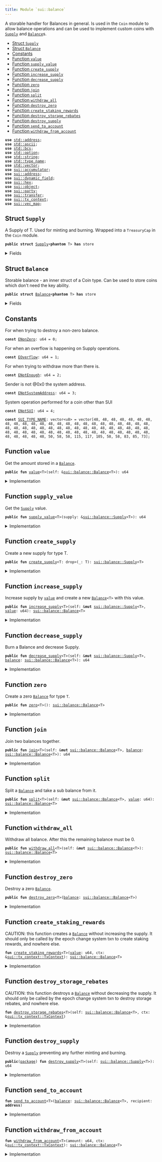 ```yaml
---
title: Module `sui::balance`
---
```


A storable handler for Balances in general. Is used in the <code>Coin</code>
module to allow balance operations and can be used to implement
custom coins with <code><a href="../sui/balance.md#sui_balance_Supply">Supply</a></code> and <code><a href="../sui/balance.md#sui_balance_Balance">Balance</a></code>s.


-  [Struct `Supply`](#sui_balance_Supply)
-  [Struct `Balance`](#sui_balance_Balance)
-  [Constants](#@Constants_0)
-  [Function `value`](#sui_balance_value)
-  [Function `supply_value`](#sui_balance_supply_value)
-  [Function `create_supply`](#sui_balance_create_supply)
-  [Function `increase_supply`](#sui_balance_increase_supply)
-  [Function `decrease_supply`](#sui_balance_decrease_supply)
-  [Function `zero`](#sui_balance_zero)
-  [Function `join`](#sui_balance_join)
-  [Function `split`](#sui_balance_split)
-  [Function `withdraw_all`](#sui_balance_withdraw_all)
-  [Function `destroy_zero`](#sui_balance_destroy_zero)
-  [Function `create_staking_rewards`](#sui_balance_create_staking_rewards)
-  [Function `destroy_storage_rebates`](#sui_balance_destroy_storage_rebates)
-  [Function `destroy_supply`](#sui_balance_destroy_supply)
-  [Function `send_to_account`](#sui_balance_send_to_account)
-  [Function `withdraw_from_account`](#sui_balance_withdraw_from_account)


<pre><code><b>use</b> <a href="../std/address.md#std_address">std::address</a>;
<b>use</b> <a href="../std/ascii.md#std_ascii">std::ascii</a>;
<b>use</b> <a href="../std/bcs.md#std_bcs">std::bcs</a>;
<b>use</b> <a href="../std/option.md#std_option">std::option</a>;
<b>use</b> <a href="../std/string.md#std_string">std::string</a>;
<b>use</b> <a href="../std/type_name.md#std_type_name">std::type_name</a>;
<b>use</b> <a href="../std/vector.md#std_vector">std::vector</a>;
<b>use</b> <a href="../sui/accumulator.md#sui_accumulator">sui::accumulator</a>;
<b>use</b> <a href="../sui/address.md#sui_address">sui::address</a>;
<b>use</b> <a href="../sui/dynamic_field.md#sui_dynamic_field">sui::dynamic_field</a>;
<b>use</b> <a href="../sui/hex.md#sui_hex">sui::hex</a>;
<b>use</b> <a href="../sui/object.md#sui_object">sui::object</a>;
<b>use</b> <a href="../sui/party.md#sui_party">sui::party</a>;
<b>use</b> <a href="../sui/transfer.md#sui_transfer">sui::transfer</a>;
<b>use</b> <a href="../sui/tx_context.md#sui_tx_context">sui::tx_context</a>;
<b>use</b> <a href="../sui/vec_map.md#sui_vec_map">sui::vec_map</a>;
</code></pre>



<a name="sui_balance_Supply"></a>

## Struct `Supply`

A Supply of T. Used for minting and burning.
Wrapped into a <code>TreasuryCap</code> in the <code>Coin</code> module.


<pre><code><b>public</b> <b>struct</b> <a href="../sui/balance.md#sui_balance_Supply">Supply</a>&lt;<b>phantom</b> T&gt; <b>has</b> store
</code></pre>



<details>
<summary>Fields</summary>


<dl>
<dt>
<code><a href="../sui/balance.md#sui_balance_value">value</a>: u64</code>
</dt>
<dd>
</dd>
</dl>


</details>

<a name="sui_balance_Balance"></a>

## Struct `Balance`

Storable balance - an inner struct of a Coin type.
Can be used to store coins which don't need the key ability.


<pre><code><b>public</b> <b>struct</b> <a href="../sui/balance.md#sui_balance_Balance">Balance</a>&lt;<b>phantom</b> T&gt; <b>has</b> store
</code></pre>



<details>
<summary>Fields</summary>


<dl>
<dt>
<code><a href="../sui/balance.md#sui_balance_value">value</a>: u64</code>
</dt>
<dd>
</dd>
</dl>


</details>

<a name="@Constants_0"></a>

## Constants


<a name="sui_balance_ENonZero"></a>

For when trying to destroy a non-zero balance.


<pre><code><b>const</b> <a href="../sui/balance.md#sui_balance_ENonZero">ENonZero</a>: u64 = 0;
</code></pre>



<a name="sui_balance_EOverflow"></a>

For when an overflow is happening on Supply operations.


<pre><code><b>const</b> <a href="../sui/balance.md#sui_balance_EOverflow">EOverflow</a>: u64 = 1;
</code></pre>



<a name="sui_balance_ENotEnough"></a>

For when trying to withdraw more than there is.


<pre><code><b>const</b> <a href="../sui/balance.md#sui_balance_ENotEnough">ENotEnough</a>: u64 = 2;
</code></pre>



<a name="sui_balance_ENotSystemAddress"></a>

Sender is not @0x0 the system address.


<pre><code><b>const</b> <a href="../sui/balance.md#sui_balance_ENotSystemAddress">ENotSystemAddress</a>: u64 = 3;
</code></pre>



<a name="sui_balance_ENotSUI"></a>

System operation performed for a coin other than SUI


<pre><code><b>const</b> <a href="../sui/balance.md#sui_balance_ENotSUI">ENotSUI</a>: u64 = 4;
</code></pre>



<a name="sui_balance_SUI_TYPE_NAME"></a>



<pre><code><b>const</b> <a href="../sui/balance.md#sui_balance_SUI_TYPE_NAME">SUI_TYPE_NAME</a>: vector&lt;u8&gt; = vector[48, 48, 48, 48, 48, 48, 48, 48, 48, 48, 48, 48, 48, 48, 48, 48, 48, 48, 48, 48, 48, 48, 48, 48, 48, 48, 48, 48, 48, 48, 48, 48, 48, 48, 48, 48, 48, 48, 48, 48, 48, 48, 48, 48, 48, 48, 48, 48, 48, 48, 48, 48, 48, 48, 48, 48, 48, 48, 48, 48, 48, 48, 48, 50, 58, 58, 115, 117, 105, 58, 58, 83, 85, 73];
</code></pre>



<a name="sui_balance_value"></a>

## Function `value`

Get the amount stored in a <code><a href="../sui/balance.md#sui_balance_Balance">Balance</a></code>.


<pre><code><b>public</b> <b>fun</b> <a href="../sui/balance.md#sui_balance_value">value</a>&lt;T&gt;(self: &<a href="../sui/balance.md#sui_balance_Balance">sui::balance::Balance</a>&lt;T&gt;): u64
</code></pre>



<details>
<summary>Implementation</summary>


<pre><code><b>public</b> <b>fun</b> <a href="../sui/balance.md#sui_balance_value">value</a>&lt;T&gt;(self: &<a href="../sui/balance.md#sui_balance_Balance">Balance</a>&lt;T&gt;): u64 {
    self.<a href="../sui/balance.md#sui_balance_value">value</a>
}
</code></pre>



</details>

<a name="sui_balance_supply_value"></a>

## Function `supply_value`

Get the <code><a href="../sui/balance.md#sui_balance_Supply">Supply</a></code> value.


<pre><code><b>public</b> <b>fun</b> <a href="../sui/balance.md#sui_balance_supply_value">supply_value</a>&lt;T&gt;(supply: &<a href="../sui/balance.md#sui_balance_Supply">sui::balance::Supply</a>&lt;T&gt;): u64
</code></pre>



<details>
<summary>Implementation</summary>


<pre><code><b>public</b> <b>fun</b> <a href="../sui/balance.md#sui_balance_supply_value">supply_value</a>&lt;T&gt;(supply: &<a href="../sui/balance.md#sui_balance_Supply">Supply</a>&lt;T&gt;): u64 {
    supply.<a href="../sui/balance.md#sui_balance_value">value</a>
}
</code></pre>



</details>

<a name="sui_balance_create_supply"></a>

## Function `create_supply`

Create a new supply for type T.


<pre><code><b>public</b> <b>fun</b> <a href="../sui/balance.md#sui_balance_create_supply">create_supply</a>&lt;T: drop&gt;(_: T): <a href="../sui/balance.md#sui_balance_Supply">sui::balance::Supply</a>&lt;T&gt;
</code></pre>



<details>
<summary>Implementation</summary>


<pre><code><b>public</b> <b>fun</b> <a href="../sui/balance.md#sui_balance_create_supply">create_supply</a>&lt;T: drop&gt;(_: T): <a href="../sui/balance.md#sui_balance_Supply">Supply</a>&lt;T&gt; {
    <a href="../sui/balance.md#sui_balance_Supply">Supply</a> { <a href="../sui/balance.md#sui_balance_value">value</a>: 0 }
}
</code></pre>



</details>

<a name="sui_balance_increase_supply"></a>

## Function `increase_supply`

Increase supply by <code><a href="../sui/balance.md#sui_balance_value">value</a></code> and create a new <code><a href="../sui/balance.md#sui_balance_Balance">Balance</a>&lt;T&gt;</code> with this value.


<pre><code><b>public</b> <b>fun</b> <a href="../sui/balance.md#sui_balance_increase_supply">increase_supply</a>&lt;T&gt;(self: &<b>mut</b> <a href="../sui/balance.md#sui_balance_Supply">sui::balance::Supply</a>&lt;T&gt;, <a href="../sui/balance.md#sui_balance_value">value</a>: u64): <a href="../sui/balance.md#sui_balance_Balance">sui::balance::Balance</a>&lt;T&gt;
</code></pre>



<details>
<summary>Implementation</summary>


<pre><code><b>public</b> <b>fun</b> <a href="../sui/balance.md#sui_balance_increase_supply">increase_supply</a>&lt;T&gt;(self: &<b>mut</b> <a href="../sui/balance.md#sui_balance_Supply">Supply</a>&lt;T&gt;, <a href="../sui/balance.md#sui_balance_value">value</a>: u64): <a href="../sui/balance.md#sui_balance_Balance">Balance</a>&lt;T&gt; {
    <b>assert</b>!(<a href="../sui/balance.md#sui_balance_value">value</a> &lt; (18446744073709551615u64 - self.<a href="../sui/balance.md#sui_balance_value">value</a>), <a href="../sui/balance.md#sui_balance_EOverflow">EOverflow</a>);
    self.<a href="../sui/balance.md#sui_balance_value">value</a> = self.<a href="../sui/balance.md#sui_balance_value">value</a> + <a href="../sui/balance.md#sui_balance_value">value</a>;
    <a href="../sui/balance.md#sui_balance_Balance">Balance</a> { <a href="../sui/balance.md#sui_balance_value">value</a> }
}
</code></pre>



</details>

<a name="sui_balance_decrease_supply"></a>

## Function `decrease_supply`

Burn a Balance<T> and decrease Supply<T>.


<pre><code><b>public</b> <b>fun</b> <a href="../sui/balance.md#sui_balance_decrease_supply">decrease_supply</a>&lt;T&gt;(self: &<b>mut</b> <a href="../sui/balance.md#sui_balance_Supply">sui::balance::Supply</a>&lt;T&gt;, <a href="../sui/balance.md#sui_balance">balance</a>: <a href="../sui/balance.md#sui_balance_Balance">sui::balance::Balance</a>&lt;T&gt;): u64
</code></pre>



<details>
<summary>Implementation</summary>


<pre><code><b>public</b> <b>fun</b> <a href="../sui/balance.md#sui_balance_decrease_supply">decrease_supply</a>&lt;T&gt;(self: &<b>mut</b> <a href="../sui/balance.md#sui_balance_Supply">Supply</a>&lt;T&gt;, <a href="../sui/balance.md#sui_balance">balance</a>: <a href="../sui/balance.md#sui_balance_Balance">Balance</a>&lt;T&gt;): u64 {
    <b>let</b> <a href="../sui/balance.md#sui_balance_Balance">Balance</a> { <a href="../sui/balance.md#sui_balance_value">value</a> } = <a href="../sui/balance.md#sui_balance">balance</a>;
    <b>assert</b>!(self.<a href="../sui/balance.md#sui_balance_value">value</a> &gt;= <a href="../sui/balance.md#sui_balance_value">value</a>, <a href="../sui/balance.md#sui_balance_EOverflow">EOverflow</a>);
    self.<a href="../sui/balance.md#sui_balance_value">value</a> = self.<a href="../sui/balance.md#sui_balance_value">value</a> - <a href="../sui/balance.md#sui_balance_value">value</a>;
    <a href="../sui/balance.md#sui_balance_value">value</a>
}
</code></pre>



</details>

<a name="sui_balance_zero"></a>

## Function `zero`

Create a zero <code><a href="../sui/balance.md#sui_balance_Balance">Balance</a></code> for type <code>T</code>.


<pre><code><b>public</b> <b>fun</b> <a href="../sui/balance.md#sui_balance_zero">zero</a>&lt;T&gt;(): <a href="../sui/balance.md#sui_balance_Balance">sui::balance::Balance</a>&lt;T&gt;
</code></pre>



<details>
<summary>Implementation</summary>


<pre><code><b>public</b> <b>fun</b> <a href="../sui/balance.md#sui_balance_zero">zero</a>&lt;T&gt;(): <a href="../sui/balance.md#sui_balance_Balance">Balance</a>&lt;T&gt; {
    <a href="../sui/balance.md#sui_balance_Balance">Balance</a> { <a href="../sui/balance.md#sui_balance_value">value</a>: 0 }
}
</code></pre>



</details>

<a name="sui_balance_join"></a>

## Function `join`

Join two balances together.


<pre><code><b>public</b> <b>fun</b> <a href="../sui/balance.md#sui_balance_join">join</a>&lt;T&gt;(self: &<b>mut</b> <a href="../sui/balance.md#sui_balance_Balance">sui::balance::Balance</a>&lt;T&gt;, <a href="../sui/balance.md#sui_balance">balance</a>: <a href="../sui/balance.md#sui_balance_Balance">sui::balance::Balance</a>&lt;T&gt;): u64
</code></pre>



<details>
<summary>Implementation</summary>


<pre><code><b>public</b> <b>fun</b> <a href="../sui/balance.md#sui_balance_join">join</a>&lt;T&gt;(self: &<b>mut</b> <a href="../sui/balance.md#sui_balance_Balance">Balance</a>&lt;T&gt;, <a href="../sui/balance.md#sui_balance">balance</a>: <a href="../sui/balance.md#sui_balance_Balance">Balance</a>&lt;T&gt;): u64 {
    <b>let</b> <a href="../sui/balance.md#sui_balance_Balance">Balance</a> { <a href="../sui/balance.md#sui_balance_value">value</a> } = <a href="../sui/balance.md#sui_balance">balance</a>;
    self.<a href="../sui/balance.md#sui_balance_value">value</a> = self.<a href="../sui/balance.md#sui_balance_value">value</a> + <a href="../sui/balance.md#sui_balance_value">value</a>;
    self.<a href="../sui/balance.md#sui_balance_value">value</a>
}
</code></pre>



</details>

<a name="sui_balance_split"></a>

## Function `split`

Split a <code><a href="../sui/balance.md#sui_balance_Balance">Balance</a></code> and take a sub balance from it.


<pre><code><b>public</b> <b>fun</b> <a href="../sui/balance.md#sui_balance_split">split</a>&lt;T&gt;(self: &<b>mut</b> <a href="../sui/balance.md#sui_balance_Balance">sui::balance::Balance</a>&lt;T&gt;, <a href="../sui/balance.md#sui_balance_value">value</a>: u64): <a href="../sui/balance.md#sui_balance_Balance">sui::balance::Balance</a>&lt;T&gt;
</code></pre>



<details>
<summary>Implementation</summary>


<pre><code><b>public</b> <b>fun</b> <a href="../sui/balance.md#sui_balance_split">split</a>&lt;T&gt;(self: &<b>mut</b> <a href="../sui/balance.md#sui_balance_Balance">Balance</a>&lt;T&gt;, <a href="../sui/balance.md#sui_balance_value">value</a>: u64): <a href="../sui/balance.md#sui_balance_Balance">Balance</a>&lt;T&gt; {
    <b>assert</b>!(self.<a href="../sui/balance.md#sui_balance_value">value</a> &gt;= <a href="../sui/balance.md#sui_balance_value">value</a>, <a href="../sui/balance.md#sui_balance_ENotEnough">ENotEnough</a>);
    self.<a href="../sui/balance.md#sui_balance_value">value</a> = self.<a href="../sui/balance.md#sui_balance_value">value</a> - <a href="../sui/balance.md#sui_balance_value">value</a>;
    <a href="../sui/balance.md#sui_balance_Balance">Balance</a> { <a href="../sui/balance.md#sui_balance_value">value</a> }
}
</code></pre>



</details>

<a name="sui_balance_withdraw_all"></a>

## Function `withdraw_all`

Withdraw all balance. After this the remaining balance must be 0.


<pre><code><b>public</b> <b>fun</b> <a href="../sui/balance.md#sui_balance_withdraw_all">withdraw_all</a>&lt;T&gt;(self: &<b>mut</b> <a href="../sui/balance.md#sui_balance_Balance">sui::balance::Balance</a>&lt;T&gt;): <a href="../sui/balance.md#sui_balance_Balance">sui::balance::Balance</a>&lt;T&gt;
</code></pre>



<details>
<summary>Implementation</summary>


<pre><code><b>public</b> <b>fun</b> <a href="../sui/balance.md#sui_balance_withdraw_all">withdraw_all</a>&lt;T&gt;(self: &<b>mut</b> <a href="../sui/balance.md#sui_balance_Balance">Balance</a>&lt;T&gt;): <a href="../sui/balance.md#sui_balance_Balance">Balance</a>&lt;T&gt; {
    <b>let</b> <a href="../sui/balance.md#sui_balance_value">value</a> = self.<a href="../sui/balance.md#sui_balance_value">value</a>;
    <a href="../sui/balance.md#sui_balance_split">split</a>(self, <a href="../sui/balance.md#sui_balance_value">value</a>)
}
</code></pre>



</details>

<a name="sui_balance_destroy_zero"></a>

## Function `destroy_zero`

Destroy a zero <code><a href="../sui/balance.md#sui_balance_Balance">Balance</a></code>.


<pre><code><b>public</b> <b>fun</b> <a href="../sui/balance.md#sui_balance_destroy_zero">destroy_zero</a>&lt;T&gt;(<a href="../sui/balance.md#sui_balance">balance</a>: <a href="../sui/balance.md#sui_balance_Balance">sui::balance::Balance</a>&lt;T&gt;)
</code></pre>



<details>
<summary>Implementation</summary>


<pre><code><b>public</b> <b>fun</b> <a href="../sui/balance.md#sui_balance_destroy_zero">destroy_zero</a>&lt;T&gt;(<a href="../sui/balance.md#sui_balance">balance</a>: <a href="../sui/balance.md#sui_balance_Balance">Balance</a>&lt;T&gt;) {
    <b>assert</b>!(<a href="../sui/balance.md#sui_balance">balance</a>.<a href="../sui/balance.md#sui_balance_value">value</a> == 0, <a href="../sui/balance.md#sui_balance_ENonZero">ENonZero</a>);
    <b>let</b> <a href="../sui/balance.md#sui_balance_Balance">Balance</a> { <a href="../sui/balance.md#sui_balance_value">value</a>: _ } = <a href="../sui/balance.md#sui_balance">balance</a>;
}
</code></pre>



</details>

<a name="sui_balance_create_staking_rewards"></a>

## Function `create_staking_rewards`

CAUTION: this function creates a <code><a href="../sui/balance.md#sui_balance_Balance">Balance</a></code> without increasing the supply.
It should only be called by the epoch change system txn to create staking rewards,
and nowhere else.


<pre><code><b>fun</b> <a href="../sui/balance.md#sui_balance_create_staking_rewards">create_staking_rewards</a>&lt;T&gt;(<a href="../sui/balance.md#sui_balance_value">value</a>: u64, ctx: &<a href="../sui/tx_context.md#sui_tx_context_TxContext">sui::tx_context::TxContext</a>): <a href="../sui/balance.md#sui_balance_Balance">sui::balance::Balance</a>&lt;T&gt;
</code></pre>



<details>
<summary>Implementation</summary>


<pre><code><b>fun</b> <a href="../sui/balance.md#sui_balance_create_staking_rewards">create_staking_rewards</a>&lt;T&gt;(<a href="../sui/balance.md#sui_balance_value">value</a>: u64, ctx: &TxContext): <a href="../sui/balance.md#sui_balance_Balance">Balance</a>&lt;T&gt; {
    <b>assert</b>!(ctx.sender() == @0x0, <a href="../sui/balance.md#sui_balance_ENotSystemAddress">ENotSystemAddress</a>);
    <b>assert</b>!(<a href="../std/type_name.md#std_type_name_get">std::type_name::get</a>&lt;T&gt;().into_string().into_bytes() == <a href="../sui/balance.md#sui_balance_SUI_TYPE_NAME">SUI_TYPE_NAME</a>, <a href="../sui/balance.md#sui_balance_ENotSUI">ENotSUI</a>);
    <a href="../sui/balance.md#sui_balance_Balance">Balance</a> { <a href="../sui/balance.md#sui_balance_value">value</a> }
}
</code></pre>



</details>

<a name="sui_balance_destroy_storage_rebates"></a>

## Function `destroy_storage_rebates`

CAUTION: this function destroys a <code><a href="../sui/balance.md#sui_balance_Balance">Balance</a></code> without decreasing the supply.
It should only be called by the epoch change system txn to destroy storage rebates,
and nowhere else.


<pre><code><b>fun</b> <a href="../sui/balance.md#sui_balance_destroy_storage_rebates">destroy_storage_rebates</a>&lt;T&gt;(self: <a href="../sui/balance.md#sui_balance_Balance">sui::balance::Balance</a>&lt;T&gt;, ctx: &<a href="../sui/tx_context.md#sui_tx_context_TxContext">sui::tx_context::TxContext</a>)
</code></pre>



<details>
<summary>Implementation</summary>


<pre><code><b>fun</b> <a href="../sui/balance.md#sui_balance_destroy_storage_rebates">destroy_storage_rebates</a>&lt;T&gt;(self: <a href="../sui/balance.md#sui_balance_Balance">Balance</a>&lt;T&gt;, ctx: &TxContext) {
    <b>assert</b>!(ctx.sender() == @0x0, <a href="../sui/balance.md#sui_balance_ENotSystemAddress">ENotSystemAddress</a>);
    <b>assert</b>!(<a href="../std/type_name.md#std_type_name_get">std::type_name::get</a>&lt;T&gt;().into_string().into_bytes() == <a href="../sui/balance.md#sui_balance_SUI_TYPE_NAME">SUI_TYPE_NAME</a>, <a href="../sui/balance.md#sui_balance_ENotSUI">ENotSUI</a>);
    <b>let</b> <a href="../sui/balance.md#sui_balance_Balance">Balance</a> { <a href="../sui/balance.md#sui_balance_value">value</a>: _ } = self;
}
</code></pre>



</details>

<a name="sui_balance_destroy_supply"></a>

## Function `destroy_supply`

Destroy a <code><a href="../sui/balance.md#sui_balance_Supply">Supply</a></code> preventing any further minting and burning.


<pre><code><b>public</b>(<a href="../sui/package.md#sui_package">package</a>) <b>fun</b> <a href="../sui/balance.md#sui_balance_destroy_supply">destroy_supply</a>&lt;T&gt;(self: <a href="../sui/balance.md#sui_balance_Supply">sui::balance::Supply</a>&lt;T&gt;): u64
</code></pre>



<details>
<summary>Implementation</summary>


<pre><code><b>public</b>(<a href="../sui/package.md#sui_package">package</a>) <b>fun</b> <a href="../sui/balance.md#sui_balance_destroy_supply">destroy_supply</a>&lt;T&gt;(self: <a href="../sui/balance.md#sui_balance_Supply">Supply</a>&lt;T&gt;): u64 {
    <b>let</b> <a href="../sui/balance.md#sui_balance_Supply">Supply</a> { <a href="../sui/balance.md#sui_balance_value">value</a> } = self;
    <a href="../sui/balance.md#sui_balance_value">value</a>
}
</code></pre>



</details>

<a name="sui_balance_send_to_account"></a>

## Function `send_to_account`



<pre><code><b>fun</b> <a href="../sui/balance.md#sui_balance_send_to_account">send_to_account</a>&lt;T&gt;(<a href="../sui/balance.md#sui_balance">balance</a>: <a href="../sui/balance.md#sui_balance_Balance">sui::balance::Balance</a>&lt;T&gt;, recipient: <b>address</b>)
</code></pre>



<details>
<summary>Implementation</summary>


<pre><code><b>fun</b> <a href="../sui/balance.md#sui_balance_send_to_account">send_to_account</a>&lt;T&gt;(<a href="../sui/balance.md#sui_balance">balance</a>: <a href="../sui/balance.md#sui_balance_Balance">Balance</a>&lt;T&gt;, recipient: <b>address</b>) {
    <b>let</b> <a href="../sui/balance.md#sui_balance_Balance">Balance</a> { <a href="../sui/balance.md#sui_balance_value">value</a> } = <a href="../sui/balance.md#sui_balance">balance</a>;
    <b>let</b> <a href="../sui/accumulator.md#sui_accumulator">accumulator</a> = <a href="../sui/accumulator.md#sui_accumulator_accumulator_address">sui::accumulator::accumulator_address</a>&lt;<a href="../sui/balance.md#sui_balance_Balance">Balance</a>&lt;T&gt;&gt;(recipient);
    <a href="../sui/accumulator.md#sui_accumulator_emit_deposit_event">sui::accumulator::emit_deposit_event</a>&lt;<a href="../sui/balance.md#sui_balance_Balance">Balance</a>&lt;T&gt;&gt;(<a href="../sui/accumulator.md#sui_accumulator">accumulator</a>, recipient, <a href="../sui/balance.md#sui_balance_value">value</a>);
}
</code></pre>



</details>

<a name="sui_balance_withdraw_from_account"></a>

## Function `withdraw_from_account`



<pre><code><b>fun</b> <a href="../sui/balance.md#sui_balance_withdraw_from_account">withdraw_from_account</a>&lt;T&gt;(amount: u64, ctx: &<a href="../sui/tx_context.md#sui_tx_context_TxContext">sui::tx_context::TxContext</a>): <a href="../sui/balance.md#sui_balance_Balance">sui::balance::Balance</a>&lt;T&gt;
</code></pre>



<details>
<summary>Implementation</summary>


<pre><code><b>fun</b> <a href="../sui/balance.md#sui_balance_withdraw_from_account">withdraw_from_account</a>&lt;T&gt;(amount: u64, ctx: &TxContext): <a href="../sui/balance.md#sui_balance_Balance">Balance</a>&lt;T&gt; {
    <b>let</b> owner = ctx.sender();
    <b>let</b> <a href="../sui/accumulator.md#sui_accumulator">accumulator</a> = <a href="../sui/accumulator.md#sui_accumulator_accumulator_address">sui::accumulator::accumulator_address</a>&lt;<a href="../sui/balance.md#sui_balance_Balance">Balance</a>&lt;T&gt;&gt;(owner);
    <b>let</b> credit = <a href="../sui/balance.md#sui_balance_Balance">Balance</a> { <a href="../sui/balance.md#sui_balance_value">value</a>: amount };
    <a href="../sui/accumulator.md#sui_accumulator_emit_withdraw_event">sui::accumulator::emit_withdraw_event</a>&lt;<a href="../sui/balance.md#sui_balance_Balance">Balance</a>&lt;T&gt;&gt;(<a href="../sui/accumulator.md#sui_accumulator">accumulator</a>, owner, amount);
    credit
}
</code></pre>



</details>
